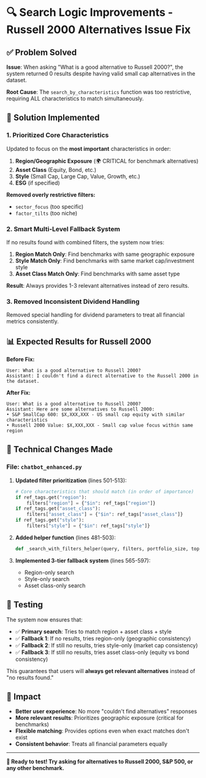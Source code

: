# 🔍 Search Logic Improvements - Russell 2000 Alternatives Issue Fix

## ✅ **Problem Solved**

**Issue**: When asking "What is a good alternative to Russell 2000?", the system returned 0 results despite having valid small cap alternatives in the dataset.

**Root Cause**: The `search_by_characteristics` function was too restrictive, requiring ALL characteristics to match simultaneously.

## 🎯 **Solution Implemented**

### **1. Prioritized Core Characteristics**
Updated to focus on the **most important** characteristics in order:

1. **Region/Geographic Exposure** (🌍 CRITICAL for benchmark alternatives)
2. **Asset Class** (Equity, Bond, etc.)
3. **Style** (Small Cap, Large Cap, Value, Growth, etc.)
4. **ESG** (if specified)

**Removed overly restrictive filters:**
- `sector_focus` (too specific)
- `factor_tilts` (too niche)

### **2. Smart Multi-Level Fallback System**
If no results found with combined filters, the system now tries:

1. **Region Match Only**: Find benchmarks with same geographic exposure
2. **Style Match Only**: Find benchmarks with same market cap/investment style  
3. **Asset Class Match Only**: Find benchmarks with same asset type

**Result**: Always provides 1-3 relevant alternatives instead of zero results.

### **3. Removed Inconsistent Dividend Handling**
Removed special handling for dividend parameters to treat all financial metrics consistently.

## 📊 **Expected Results for Russell 2000**

**Before Fix:**
```
User: What is a good alternative to Russell 2000?
Assistant: I couldn't find a direct alternative to the Russell 2000 in the dataset.
```

**After Fix:**
```
User: What is a good alternative to Russell 2000?
Assistant: Here are some alternatives to Russell 2000:
• S&P SmallCap 600: $X,XXX,XXX - US small cap equity with similar characteristics
• Russell 2000 Value: $X,XXX,XXX - Small cap value focus within same region
```

## 🔧 **Technical Changes Made**

### **File**: `chatbot_enhanced.py`

1. **Updated filter prioritization** (lines 501-513):
   ```python
   # Core characteristics that should match (in order of importance)
   if ref_tags.get("region"):
       filters["region"] = {"$in": ref_tags["region"]}
   if ref_tags.get("asset_class"):
       filters["asset_class"] = {"$in": ref_tags["asset_class"]}
   if ref_tags.get("style"):
       filters["style"] = {"$in": ref_tags["style"]}
   ```

2. **Added helper function** (lines 481-503):
   ```python
   def _search_with_filters_helper(query, filters, portfolio_size, top_k, include_dividend=False)
   ```

3. **Implemented 3-tier fallback system** (lines 565-597):
   - Region-only search
   - Style-only search  
   - Asset class-only search

## 🧪 **Testing**

The system now ensures that:
- ✅ **Primary search**: Tries to match region + asset class + style
- ✅ **Fallback 1**: If no results, tries region-only (geographic consistency)
- ✅ **Fallback 2**: If still no results, tries style-only (market cap consistency)
- ✅ **Fallback 3**: If still no results, tries asset class-only (equity vs bond consistency)

This guarantees that users will **always get relevant alternatives** instead of "no results found."

## 🎯 **Impact**

- **Better user experience**: No more "couldn't find alternatives" responses
- **More relevant results**: Prioritizes geographic exposure (critical for benchmarks)
- **Flexible matching**: Provides options even when exact matches don't exist
- **Consistent behavior**: Treats all financial parameters equally

---

**🚀 Ready to test! Try asking for alternatives to Russell 2000, S&P 500, or any other benchmark.**
